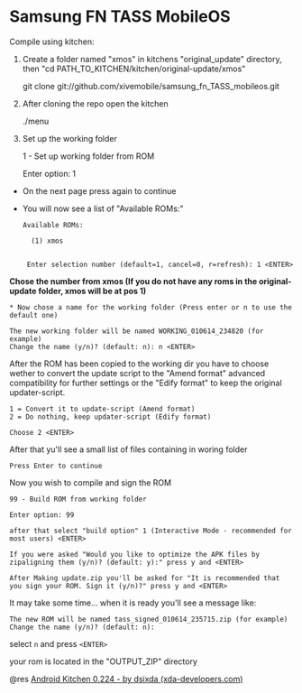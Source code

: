 Samsung FN TASS MobileOS
====================================

Compile using kitchen:

1. Create a folder named "xmos" in kitchens "original_update" directory, then "cd PATH_TO_KITCHEN/kitchen/original-update/xmos"

    git clone git://github.com/xivemobile/samsung_fn_TASS_mobileos.git


2. After cloning the repo open the kitchen

    ./menu


3. Set up the working folder

    1 - Set up working folder from ROM
    
    Enter option: 1 <ENTER>


  * On the next page press <ENTER> again to continue
  * You will now see a list of "Available ROMs:"

        Available ROMs:
        
          (1) xmos


         Enter selection number (default=1, cancel=0, r=refresh): 1 <ENTER>

__Chose the number from xmos (If you do not have any roms in the original-update folder, xmos will be at pos 1)__


	* Now chose a name for the working folder (Press enter or n to use the default one)

    The new working folder will be named WORKING_010614_234820 (for example)
	Change the name (y/n)? (default: n): n <ENTER>


After the ROM has been copied to the working dir you have to choose wether to convert the update script to the "Amend format" advanced compatibility for further settings or the "Edify format" to keep the original updater-script.

	1 = Convert it to update-script (Amend format)
    2 = Do nothing, keep updater-script (Edify format)

    Choose 2 <ENTER>


After that yu'll see a small list of files containing in woring folder

    Press Enter to continue


Now you wish to compile and sign the ROM

    99 - Build ROM from working folder

    Enter option: 99

    after that select "build option" 1 (Interactive Mode - recommended for most users) <ENTER>

    If you were asked "Would you like to optimize the APK files by zipaligning them (y/n)? (default: y):" press y and <ENTER>

    After Making update.zip you'll be asked for "It is recommended that you sign your ROM. Sign it (y/n)?" press y and <ENTER>


It may take some time... when it is ready you'll see a message like:

    The new ROM will be named tass_signed_010614_235715.zip (for example)
	Change the name (y/n)? (default: n):

select `n` and press `<ENTER>`

your rom is located in the "OUTPUT_ZIP" directory



@res    [Android Kitchen 0.224 - by dsixda (xda-developers.com)](https://github.com/xivemobile/Android-Kitchen)